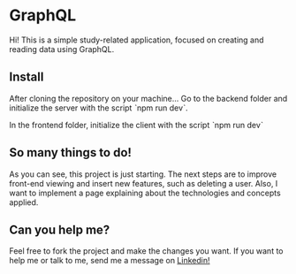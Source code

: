 # GraphQL
Hi! This is a simple study-related application, focused on creating and reading data using GraphQL.

## Install
After cloning the repository on your machine...
  Go to the backend folder and initialize the server with the script ˋnpm run devˋ.
  
  In the frontend folder, initialize the client with the script ˋnpm run devˋ

## So many things to do!
As you can see, this project is just starting. The next steps are to improve front-end viewing and insert new features, such as deleting a user. Also, I want to implement a page explaining about the technologies and concepts applied.

## Can you help me?
Feel free to fork the project and make the changes you want. If you want to help me or talk to me, send me a message on [Linkedin!](https://www.linkedin.com/in/lysialeao189411199/)
